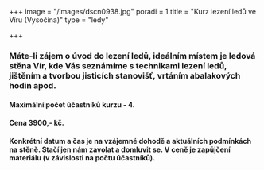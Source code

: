 +++
image = "/images/dscn0938.jpg"
poradi = 1
title = "Kurz lezení ledů ve Víru (Vysočina)"
type = "ledy"

+++
### **Máte-li zájem o úvod do lezení ledů, ideálním místem je ledová stěna Vír, kde Vás seznámíme s technikami lezení ledů, jištěním a tvorbou jisticích stanovišť, vrtáním abalakových hodin apod.**

#### Maximální počet účastníků kurzu - 4.

#### Cena 3900,- kč.

#### Konkrétní datum a čas je na vzájemné dohodě a aktuálních podmínkách na stěně. Stačí jen nám zavolat a domluvit se. V ceně je zapůjčení materiálu (v závislosti na počtu účastníků).